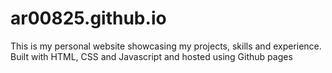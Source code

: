 # ar00825.github.io
This is my personal website showcasing my projects, skills and experience. Built with HTML, CSS and Javascript and hosted using Github pages
